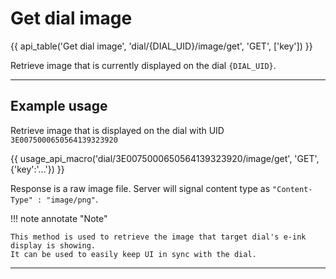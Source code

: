 # Get dial image

{{ api_table('Get dial image', 'dial/{DIAL_UID}/image/get', 'GET', ['key']) }}

Retrieve image that is currently displayed on the dial `{DIAL_UID}`.


---

## Example usage

Retrieve image that is displayed on the dial with UID `3E0075000650564139323920`

{{ usage_api_macro('dial/3E0075000650564139323920/image/get', 'GET', {'key':'...'}) }}

Response is a raw image file.
Server will signal content type as `"Content-Type" : "image/png"`.


!!! note annotate "Note"

    This method is used to retrieve the image that target dial's e-ink display is showing.
    It can be used to easily keep UI in sync with the dial.

---

